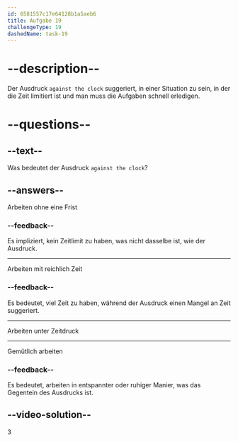 ```yaml
---
id: 6581557c17e64128b1a5aeb6
title: Aufgabe 19
challengeType: 19
dashedName: task-19
---
```


# --description--

Der Ausdruck `against the clock` suggeriert, in einer Situation zu sein, in der die Zeit limitiert ist und man muss die Aufgaben schnell erledigen.

# --questions--

## --text--

Was bedeutet der Ausdruck `against the clock`?

## --answers--

Arbeiten ohne eine Frist

### --feedback--

Es impliziert, kein Zeitlimit zu haben, was nicht dasselbe ist, wie der Ausdruck.

---

Arbeiten mit reichlich Zeit

### --feedback--

Es bedeutet, viel Zeit zu haben, während der Ausdruck einen Mangel an Zeit suggeriert.

---

Arbeiten unter Zeitdruck

---

Gemütlich arbeiten

### --feedback--

Es bedeutet, arbeiten in entspannter oder ruhiger Manier, was das Gegentein des Ausdrucks ist.

## --video-solution--

3
